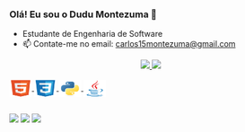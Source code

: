 ### Olá! Eu sou o Dudu Montezuma 👋

- Estudante de Engenharia de Software
- 📫 Contate-me no email: carlos15montezuma@gmail.com

<div align="center">
  <a href="https://github.com/DuduMontezuma">
  <img height="140em" src="https://github-readme-stats.vercel.app/api?username=DuduMontezuma&show_icons=true&theme=dark&title_color=67d136&text_color=fcfcfc&include_all_commits=true&count_private=true"/>
  <img height="140em" src="https://github-readme-stats.vercel.app/api/top-langs/?username=DuduMontezuma&layout=compact&langs_count=7&theme=dark&text_color=fcfcfc&title_color=67d136"/>
</div>
 
<div style="display: inline_block"><br>
  <!--<img align="center" alt="Rafa-Js" height="30" width="40" src="https://raw.githubusercontent.com/devicons/devicon/master/icons/javascript/javascript-plain.svg">-->
  <img align="center" alt="Dudu-HTML" height="30" width="40" src="https://raw.githubusercontent.com/devicons/devicon/master/icons/html5/html5-original.svg">
  <img align="center" alt="Dudu-CSS" height="30" width="40" src="https://raw.githubusercontent.com/devicons/devicon/master/icons/css3/css3-original.svg">
  <img align="center" alt="Dudu-Python" height="30" width="40" src="https://raw.githubusercontent.com/devicons/devicon/master/icons/python/python-original.svg">
  <img align="center" alt="Dudu-JavaScript" height="30" width="40" src="https://github.com/devicons/devicon/blob/master/icons/java/java-original.svg">
  <!--<img align="center" alt="Rafa-Csharp" height="30" width="40" src="https://raw.githubusercontent.com/devicons/devicon/master/icons/csharp/csharp-original.svg">-->
</div>
  
  ##
 
 <div> 
  <!--<a href="https://www.youtube.com/channel/UC_-uuuZbY0AAt9CViNzvc-Q" target="_blank"><img src="https://img.shields.io/badge/YouTube-FF0000?style=for-the-badge&logo=youtube&logoColor=white" target="_blank"></a>-->
  <a href="https://instagram.com/dudumontz" target="_blank"><img src="https://img.shields.io/badge/-Instagram-%23E4405F?style=for-the-badge&logo=instagram&logoColor=white" target="_blank"></a>
  <a href = "mailto:carlos15montezuma@gmail.com"><img src="https://img.shields.io/badge/-Gmail-%23333?style=for-the-badge&logo=gmail&logoColor=white" target="_blank"></a>
  <a href="https://www.linkedin.com/in/carlos-eduardo-gon%C3%A7alves-montezuma-842747119" target="_blank"><img src="https://img.shields.io/badge/-LinkedIn-%230077B5?style=for-the-badge&logo=linkedin&logoColor=white" target="_blank"></a>
</div>
